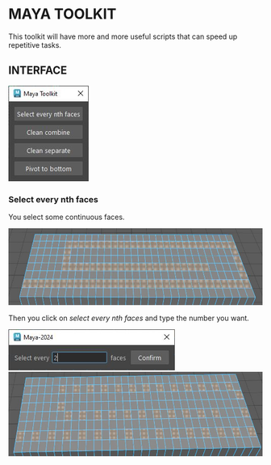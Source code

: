 # MAYA TOOLKIT

This toolkit will have more and more useful scripts that can speed up repetitive tasks.

## INTERFACE

![interface](./readme/interface.jpg)

### Select every nth faces

You select some continuous faces.

![](./readme/select_faces.jpg)

Then you click on *select every nth faces* and type the number you want.

![](./readme/select_every.jpg)
![](./readme/checker_deselect.jpg)

